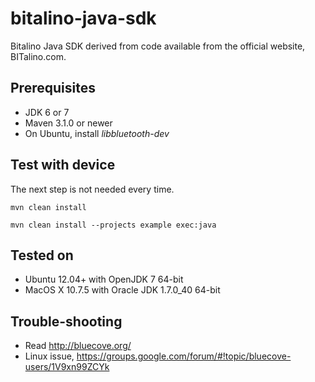 bitalino-java-sdk
======================================

Bitalino Java SDK derived from code available from the official website, BITalino.com.

## Prerequisites ##
- JDK 6 or 7
- Maven 3.1.0 or newer
- On Ubuntu, install _libbluetooth-dev_

## Test with device ##

The next step is not needed every time.
```
mvn clean install
```

```
mvn clean install --projects example exec:java
```

## Tested on ##
- Ubuntu 12.04+ with OpenJDK 7 64-bit
- MacOS X 10.7.5 with Oracle JDK 1.7.0_40 64-bit

## Trouble-shooting ##
- Read http://bluecove.org/
- Linux issue, https://groups.google.com/forum/#!topic/bluecove-users/1V9xn99ZCYk

